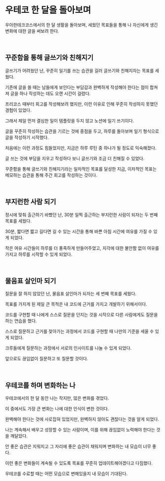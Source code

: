 # 우테코 한 달을 돌아보며

우아한테크코스에서의 한 달 생활을 돌아보며, 세웠던 목표들을 통해 나 자신에게 생긴 변화에 대한 글을 써보려 한다.

<br>

## 꾸준함을 통해 글쓰기와 친해지기

글쓰기가 어려웠던 난, 꾸준히 일기를 쓰는 습관을 길러 글쓰기와 친해지자는 목표를 세웠다.

기존에 글을 쓸 때는 남들에게 보인다는 부담감과 완벽하게 작성해야 한다는 점이 합쳐져 글을 하나 작성하는 데도 오랜 시간이 걸렸다.

프리코스 때부터 회고를 작성해보려 했지만, 이런 이유로 인해 꾸준히 작성하지 못했던 경험이 있었다.

그래서 제일 먼저 결심한 일이 템플릿을 두지 않고 노션에 일기 쓰기이다.

글을 꾸준히 작성하는 습관을 기르는 것에 중점을 두고, 하루를 돌아보며 일기 형식으로 글을 작성하기 시작했다.

처음에는 이런 과정도 힘들었지만, 지금은 하루 루틴 중 하나가 될 정도로 익숙해졌다.

글 쓰는 것에 부담을 지우고 작성하다 보니 글쓰기와 조금 더 친해질 수 있었다.

꾸준함을 통해 글쓰기와 친해지기라는 일차적인 목표를 달성한 지금, 이차적인 목표는 메모하는 습관을 통해 주간 회고를 작성하는 것이다.

<br>

## 부지런한 사람 되기

정시에 맞춰 출근하기 바빴던 난, 30분 일찍 출근하는 부지런한 사람이 되자는 두 번째 목표를 세웠다.

30분, 짧다면 짧고 길다면 길 수 있는 시간을 통해 바쁜 아침 시간에 여유를 가질 수 있게 되었다.

작은 여유 시간들이 하루를 더 풍족하게 만들어주었고, 지각에 대한 불안함 없이 여유를 가지고 하루를 시작할 수 있게 되었다.

<br>

## 물음표 살인마 되기

질문을 잘 하지 않았던 난, 물음표 살인마가 되자는 세 번째 목표를 세웠다.

목표를 가지게 된 제일 큰 목적은 내 코드에 근거를 가지고 개발하기 위해서이다.

코드를 구현할 때 나에게 스스로 질문을 던지는 것을 시작으로 다른 사람에게도 질문을 하는 연습을 했다.

스스로 질문하고 근거를 찾아가는 과정에서 코드를 구현할 때 나만의 기준을 세울 수 있게 되었다.

크루들에게 질문하는 과정에서 서로의 인사이트를 나눌 수 있게 되었다.

앞으로도 끊임없이 질문하고 또 질문할 것이다.

<br>

## 우테코를 하며 변화하는 나

우테코에서의 한 달 동안 나는 작지만, 많은 변화를 겪었다.

이 중에서도 가장 큰 변화는 나에 대한 인식이 변한 것이다.

완벽해야 한다는 것에 사로잡혀 있었지만, 완벽하지 않아도 괜찮다는 것을 알게 되었다.

나는 계속해서 배우고 성장할 수 있는 사람이며, 이를 위해 끊임없이 노력해야 한다는 것을 깨달았다.

안 좋은 습관은 지워지고 그 자리에 좋은 습관이 채워지며 변화하는 내 모습이 너무 좋다.

이런 좋은 변화들이 계속될 수 있도록 목표를 꾸준히 업데이트해야겠다고 다짐했다.

우테코를 수료할 때는 어떤 모습으로 변해있을지 내 모습이 기대된다.
